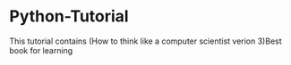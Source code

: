 Python-Tutorial
===============

This tutorial contains (How to think like a computer scientist verion 3)Best book for learning